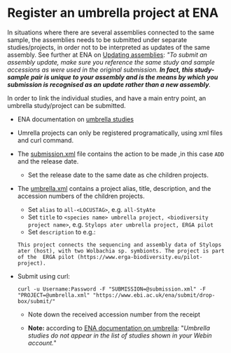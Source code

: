 # Register an umbrella project at ENA

In situations where there are several assemblies connected to the same sample, the assemblies needs to be submitted under separate studies/projects, in order not to be interpreted as updates of the same assembly. See further at ENA on [Updating assemblies](https://ena-docs.readthedocs.io/en/latest/update/assembly.html): *"To submit an assembly update, make sure you reference the same study and sample accessions as were used in the original submission. **In fact, this study-sample pair is unique to your assembly and is the means by which you submission is recognised as an update rather than a new assembly**.*

In order to link the individual studies, and have a main entry point, an umbrella study/project can be submitted.

* ENA documentation on [umbrella studies](https://ena-docs.readthedocs.io/en/latest/faq/umbrella.html#umbrella-studies)

* Umrella projects can only be registered programatically, using xml files and curl command.

* The [submission.xml](./data/submission.xml) file contains the action to be made ,in this case `ADD` and the release date. 
    * Set the release date to the same date as che children projects.

* The [umbrella.xml](./data/umbrella.xml) contains a project alias, title, description, and the accession numbers of the children projects.
    * Set `alias` to `all-<LOCUSTAG>`, e.g. `all-StyAte`
    * Set `title` to `<species name> umbrella project, <biodiversity project name>`, e.g. `Stylops ater umbrella project, ERGA pilot`
    * Set `description` to e.g.:
    ```
    This project connects the sequencing and assembly data of Stylops ater (host), with two Wolbachia sp. symbionts. The project is part of the  ERGA pilot (https://www.erga-biodiversity.eu/pilot-project).
    ```

* Submit using curl:
    ```
    curl -u Username:Password -F "SUBMISSION=@submission.xml" -F "PROJECT=@umbrella.xml" "https://www.ebi.ac.uk/ena/submit/drop-box/submit/"
    ```
    * Note down the received accession number from the receipt

    * **Note:** according to [ENA documentation on umbrella](https://ena-docs.readthedocs.io/en/latest/faq/umbrella.html#releasing-umbrella-studies): "*Umbrella studies do not appear in the list of studies shown in your Webin account.*"